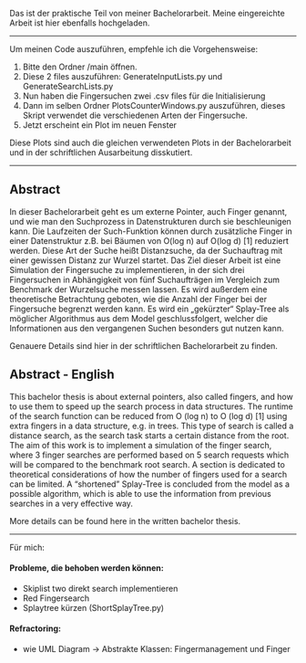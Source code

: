 Das ist der praktische Teil von meiner Bachelorarbeit. 
Meine eingereichte Arbeit ist hier ebenfalls hochgeladen.

---

Um meinen Code auszuführen, empfehle ich die Vorgehensweise:
1.	Bitte den Ordner /main öffnen.
2.	Diese 2 files auszuführen: GenerateInputLists.py und GenerateSearchLists.py
3.	Nun haben die Fingersuchen zwei .csv files für die Initialisierung
4.	Dann im selben Ordner PlotsCounterWindows.py auszuführen, dieses Skript verwendet die verschiedenen Arten der Fingersuche.
5.	Jetzt erscheint ein Plot im neuen Fenster

Diese Plots sind auch die gleichen verwendeten Plots in der Bachelorarbeit und in der schriftlichen Ausarbeitung disskutiert.

---
## Abstract
In dieser Bachelorarbeit geht es um externe Pointer, auch Finger genannt, und wie man den Suchprozess in Datenstrukturen durch sie beschleunigen kann. Die Laufzeiten der Such-Funktion können durch zusätzliche Finger in einer Datenstruktur z.B. bei Bäumen von O(log n) auf O(log d) [1] reduziert werden. Diese Art der Suche heißt Distanzsuche, da der Suchauftrag mit einer gewissen Distanz zur Wurzel startet. 
Das Ziel dieser Arbeit ist eine Simulation der Fingersuche zu implementieren, in der sich drei Fingersuchen in Abhängigkeit von fünf Suchaufträgen im Vergleich zum Benchmark der Wurzelsuche messen lassen. 
Es wird außerdem eine theoretische Betrachtung geboten, wie die Anzahl der Finger bei der Fingersuche begrenzt werden kann. Es wird ein „gekürzter“ Splay-Tree als möglicher Algorithmus aus dem Model geschlussfolgert, welcher die Informationen aus den vergangenen Suchen besonders gut nutzen kann.

Genauere Details sind hier in der schriftlichen Bachelorarbeit zu finden.

## Abstract - English
This bachelor thesis is about external pointers, also called fingers, and how to use them to speed up the search process in data structures. The runtime of the search function can be reduced from O (log n) to O (log d) [1] using extra fingers in a data structure, e.g. in trees. This type of search is called a distance search, as the search task starts a certain distance from the root.
The aim of this work is to implement a simulation of the finger search, where 3 finger searches are performed based on 5 search requests which will be compared to the benchmark root search. 
A section is dedicated to theoretical considerations of how the number of fingers used for a search can be limited. A “shortened” Splay-Tree is concluded from the model as a possible algorithm, which is able to use the information from previous searches in a very effective way.

More details can be found here in the written bachelor thesis.

---
Für mich:
#### Probleme, die behoben werden können:

- Skiplist two direkt search implementieren
- Red Fingersearch
- Splaytree kürzen (ShortSplayTree.py)

#### Refractoring:
- wie UML Diagram -> Abstrakte Klassen: Fingermanagement und Finger 
